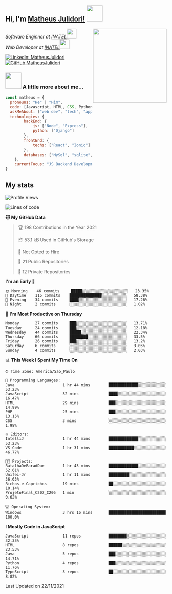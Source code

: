<h2> Hi, I'm <a href="https://matheusjulidori.github.io" target="_blank">Matheus Julidori!</a> <img src="https://media.giphy.com/media/12oufCB0MyZ1Go/giphy.gif" width="50"></h2>
<img align='right' src="https://media.giphy.com/media/M9gbBd9nbDrOTu1Mqx/giphy.gif" width="230">
<p><em>Software Enginner at <a href="http://www.inatel.br" target="_blank">INATEL</a><img src="https://media.giphy.com/media/fYSnHlufseco8Fh93Z/giphy.gif" width="30"></br>
  Web Developer at <a href="http://www.inatel.br" target="_blank">INATEL</a><img src="https://media.giphy.com/media/WUlplcMpOCEmTGBtBW/giphy.gif" width="30"> 
</em></p>

[![Linkedin: MatheusJulidori](https://img.shields.io/badge/-MatheusJulidori-blue?style=flat-square&logo=Linkedin&logoColor=white&link=https://www.linkedin.com/in/MatheusJulidori/)](https://www.linkedin.com/in/MatheusJulidori/)
[![GitHub MatheusJulidori](https://img.shields.io/github/followers/matheusjulidori?label=follow&style=social)](https://github.com/MatheusJulidori)


### <img src="https://media.giphy.com/media/VgCDAzcKvsR6OM0uWg/giphy.gif" width="50"> A little more about me...  

```javascript
const matheus = {
  pronouns: "He" | "Him",
  code: [Javascript, HTML, CSS, Python, Java, C++, C],
  askMeAbout: ["web dev", "tech", "app dev", "games"],
  technologies: {
        backEnd: {
            js: ["Node", "Express"],
            python: ["Django"]
        },
        frontEnd: {
            techs: ["React", "Ionic"]
        },
        databases: ["MySql", "sqlite","PostgreSQL"],
    },
    currentFocus: "JS Backend Development",
}
```
<h2>My stats</h2>

<!--START_SECTION:waka-->
![Profile Views](http://img.shields.io/badge/Profile%20Views-3-blue)

![Lines of code](https://img.shields.io/badge/From%20Hello%20World%20I%27ve%20Written-502492%20lines%20of%20code-blue)

**🐱 My GitHub Data** 

> 🏆 198 Contributions in the Year 2021
 > 
> 📦 53.1 kB Used in GitHub's Storage 
 > 
> 🚫 Not Opted to Hire
 > 
> 📜 21 Public Repositories 
 > 
> 🔑 12 Private Repositories  
 > 
**I'm an Early 🐤** 

```text
🌞 Morning    46 commits     █████░░░░░░░░░░░░░░░░░░░░   23.35% 
🌆 Daytime    115 commits    ██████████████░░░░░░░░░░░   58.38% 
🌃 Evening    34 commits     ████░░░░░░░░░░░░░░░░░░░░░   17.26% 
🌙 Night      2 commits      ░░░░░░░░░░░░░░░░░░░░░░░░░   1.02%

```
📅 **I'm Most Productive on Thursday** 

```text
Monday       27 commits     ███░░░░░░░░░░░░░░░░░░░░░░   13.71% 
Tuesday      24 commits     ███░░░░░░░░░░░░░░░░░░░░░░   12.18% 
Wednesday    44 commits     █████░░░░░░░░░░░░░░░░░░░░   22.34% 
Thursday     66 commits     ████████░░░░░░░░░░░░░░░░░   33.5% 
Friday       26 commits     ███░░░░░░░░░░░░░░░░░░░░░░   13.2% 
Saturday     6 commits      ░░░░░░░░░░░░░░░░░░░░░░░░░   3.05% 
Sunday       4 commits      ░░░░░░░░░░░░░░░░░░░░░░░░░   2.03%

```


📊 **This Week I Spent My Time On** 

```text
⌚︎ Time Zone: America/Sao_Paulo

💬 Programming Languages: 
Java                     1 hr 44 mins        █████████████░░░░░░░░░░░░   53.23% 
JavaScript               32 mins             ████░░░░░░░░░░░░░░░░░░░░░   16.47% 
HTML                     29 mins             ███░░░░░░░░░░░░░░░░░░░░░░   14.99% 
PHP                      25 mins             ███░░░░░░░░░░░░░░░░░░░░░░   13.15% 
CSS                      3 mins              ░░░░░░░░░░░░░░░░░░░░░░░░░   1.98%

🔥 Editors: 
IntelliJ                 1 hr 44 mins        █████████████░░░░░░░░░░░░   53.23% 
VS Code                  1 hr 31 mins        ███████████░░░░░░░░░░░░░░   46.77%

🐱‍💻 Projects: 
BatalhaDeBaradDur        1 hr 43 mins        █████████████░░░░░░░░░░░░   52.61% 
Unifei-Jr                1 hr 11 mins        █████████░░░░░░░░░░░░░░░░   36.63% 
Bichos-e-Caprichos       19 mins             ██░░░░░░░░░░░░░░░░░░░░░░░   10.14% 
ProjetoFinal_C207_C206   1 min               ░░░░░░░░░░░░░░░░░░░░░░░░░   0.62%

💻 Operating System: 
Windows                  3 hrs 16 mins       █████████████████████████   100.0%

```

**I Mostly Code in JavaScript** 

```text
JavaScript               11 repos            ████████░░░░░░░░░░░░░░░░░   32.35% 
HTML                     8 repos             ██████░░░░░░░░░░░░░░░░░░░   23.53% 
Java                     5 repos             ███░░░░░░░░░░░░░░░░░░░░░░   14.71% 
Python                   4 repos             ███░░░░░░░░░░░░░░░░░░░░░░   11.76% 
TypeScript               3 repos             ██░░░░░░░░░░░░░░░░░░░░░░░   8.82%

```



 Last Updated on 22/11/2021
<!--END_SECTION:waka-->
